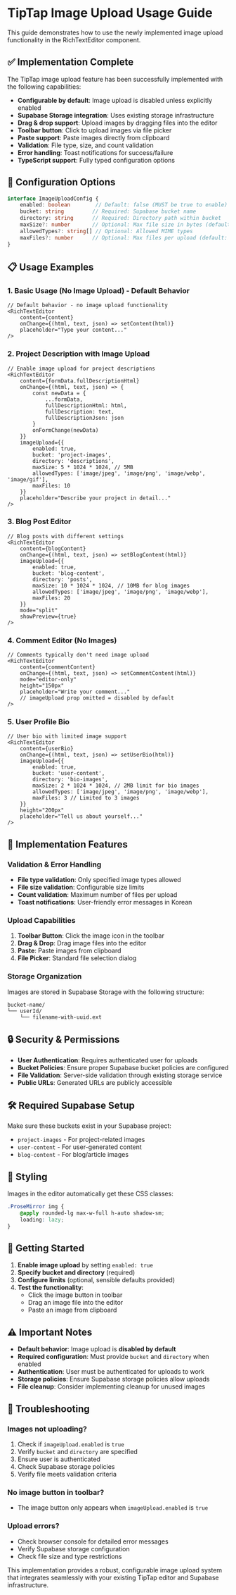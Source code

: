 # TipTap Image Upload Usage Guide

This guide demonstrates how to use the newly implemented image upload functionality in the RichTextEditor component.

## ✅ Implementation Complete

The TipTap image upload feature has been successfully implemented with the following capabilities:

- **Configurable by default**: Image upload is disabled unless explicitly enabled
- **Supabase Storage integration**: Uses existing storage infrastructure
- **Drag & drop support**: Upload images by dragging files into the editor
- **Toolbar button**: Click to upload images via file picker
- **Paste support**: Paste images directly from clipboard
- **Validation**: File type, size, and count validation
- **Error handling**: Toast notifications for success/failure
- **TypeScript support**: Fully typed configuration options

## 🔧 Configuration Options

```typescript
interface ImageUploadConfig {
    enabled: boolean        // Default: false (MUST be true to enable)
    bucket: string         // Required: Supabase bucket name
    directory: string      // Required: Directory path within bucket
    maxSize?: number       // Optional: Max file size in bytes (default: 5MB)
    allowedTypes?: string[] // Optional: Allowed MIME types
    maxFiles?: number      // Optional: Max files per upload (default: 10)
}
```

## 📋 Usage Examples

### 1. Basic Usage (No Image Upload) - Default Behavior

```tsx
// Default behavior - no image upload functionality
<RichTextEditor
    content={content}
    onChange={(html, text, json) => setContent(html)}
    placeholder="Type your content..."
/>
```

### 2. Project Description with Image Upload

```tsx
// Enable image upload for project descriptions
<RichTextEditor
    content={formData.fullDescriptionHtml}
    onChange={(html, text, json) => {
        const newData = {
            ...formData,
            fullDescriptionHtml: html,
            fullDescription: text,
            fullDescriptionJson: json
        }
        onFormChange(newData)
    }}
    imageUpload={{
        enabled: true,
        bucket: 'project-images',
        directory: 'descriptions',
        maxSize: 5 * 1024 * 1024, // 5MB
        allowedTypes: ['image/jpeg', 'image/png', 'image/webp', 'image/gif'],
        maxFiles: 10
    }}
    placeholder="Describe your project in detail..."
/>
```

### 3. Blog Post Editor

```tsx
// Blog posts with different settings
<RichTextEditor
    content={blogContent}
    onChange={(html, text, json) => setBlogContent(html)}
    imageUpload={{
        enabled: true,
        bucket: 'blog-content',
        directory: 'posts',
        maxSize: 10 * 1024 * 1024, // 10MB for blog images
        allowedTypes: ['image/jpeg', 'image/png', 'image/webp'],
        maxFiles: 20
    }}
    mode="split"
    showPreview={true}
/>
```

### 4. Comment Editor (No Images)

```tsx
// Comments typically don't need image upload
<RichTextEditor
    content={commentContent}
    onChange={(html, text, json) => setCommentContent(html)}
    mode="editor-only"
    height="150px"
    placeholder="Write your comment..."
    // imageUpload prop omitted = disabled by default
/>
```

### 5. User Profile Bio

```tsx
// User bio with limited image support
<RichTextEditor
    content={userBio}
    onChange={(html, text, json) => setUserBio(html)}
    imageUpload={{
        enabled: true,
        bucket: 'user-content',
        directory: 'bio-images',
        maxSize: 2 * 1024 * 1024, // 2MB limit for bio images
        allowedTypes: ['image/jpeg', 'image/png', 'image/webp'],
        maxFiles: 3 // Limited to 3 images
    }}
    height="200px"
    placeholder="Tell us about yourself..."
/>
```

## 🎯 Implementation Features

### Validation & Error Handling
- **File type validation**: Only specified image types allowed
- **File size validation**: Configurable size limits
- **Count validation**: Maximum number of files per upload
- **Toast notifications**: User-friendly error messages in Korean

### Upload Capabilities
1. **Toolbar Button**: Click the image icon in the toolbar
2. **Drag & Drop**: Drag image files into the editor
3. **Paste**: Paste images from clipboard
4. **File Picker**: Standard file selection dialog

### Storage Organization
Images are stored in Supabase Storage with the following structure:
```
bucket-name/
└── userId/
    └── filename-with-uuid.ext
```

## 🔒 Security & Permissions

- **User Authentication**: Requires authenticated user for uploads
- **Bucket Policies**: Ensure proper Supabase bucket policies are configured
- **File Validation**: Server-side validation through existing storage service
- **Public URLs**: Generated URLs are publicly accessible

## 🛠 Required Supabase Setup

Make sure these buckets exist in your Supabase project:
- `project-images` - For project-related images
- `user-content` - For user-generated content
- `blog-content` - For blog/article images

## 🎨 Styling

Images in the editor automatically get these CSS classes:
```css
.ProseMirror img {
    @apply rounded-lg max-w-full h-auto shadow-sm;
    loading: lazy;
}
```

## 🚀 Getting Started

1. **Enable image upload** by setting `enabled: true`
2. **Specify bucket and directory** (required)
3. **Configure limits** (optional, sensible defaults provided)
4. **Test the functionality**:
   - Click the image button in toolbar
   - Drag an image file into the editor
   - Paste an image from clipboard

## ⚠️ Important Notes

- **Default behavior**: Image upload is **disabled by default**
- **Required configuration**: Must provide `bucket` and `directory` when enabled
- **Authentication**: User must be authenticated for uploads to work
- **Storage policies**: Ensure Supabase storage policies allow uploads
- **File cleanup**: Consider implementing cleanup for unused images

## 🔧 Troubleshooting

### Images not uploading?
1. Check if `imageUpload.enabled` is `true`
2. Verify `bucket` and `directory` are specified
3. Ensure user is authenticated
4. Check Supabase storage policies
5. Verify file meets validation criteria

### No image button in toolbar?
- The image button only appears when `imageUpload.enabled` is `true`

### Upload errors?
- Check browser console for detailed error messages
- Verify Supabase storage configuration
- Check file size and type restrictions

This implementation provides a robust, configurable image upload system that integrates seamlessly with your existing TipTap editor and Supabase infrastructure.